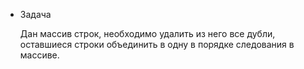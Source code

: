 - Задача

  Дан массив строк, необходимо удалить из него все дубли, оставшиеся строки объединить в одну в порядке следования в массиве.